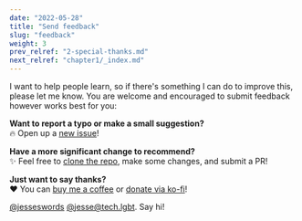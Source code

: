```yaml
---
date: "2022-05-28"
title: "Send feedback"
slug: "feedback"
weight: 3
prev_relref: "2-special-thanks.md"
next_relref: "chapter1/_index.md"
---
```


I want to help people learn, so if there's something I can do to improve this, 
please let me know. You are welcome and encouraged to submit feedback however 
works best for you:

**Want to report a typo or make a small suggestion?** <br/>🔥 Open up a [new issue](https://github.com/jesselawson/getting-started-with-rust/issues/new)!

**Have a more significant change to recommend?** <br/>✨ Feel free to [clone the repo](https://github.com/jesselawson/getting-started-with-rust), make some changes, and submit a PR!

**Just want to say thanks?** <br/>❤️ You can [buy me a coffee](https://buymeacoffee.com/jesselawson) or [donate via ko-fi](https://ko-fi.com/jesse)! 

[@jesseswords](https://twitter.com/jessesswords) [@jesse@tech.lgbt](https://tech.lgbt/@jesse). Say hi!
